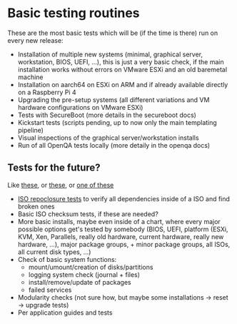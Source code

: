 # Basic testing routines

These are the most basic tests which will be (if the time is there) run on every new release:

- Installation of multiple new systems (minimal, graphical server, workstation, BIOS, UEFI, ...), this is just a very basic check, if the main installation works without errors on VMware ESXi and an old baremetal machine
- Installation on aarch64 on ESXi on ARM and if already available directly on a Raspberry Pi 4
- Upgrading the pre-setup systems (all different variations and VM hardware configurations on VMware ESXi)
- Tests with SecureBoot (more details in the secureboot docs)
- Kickstart tests (scripts pending, up to now only the main templating pipeline)
- Visual inspections of the graphical server/workstation installs
- Run of all OpenQA tests locally (more detaily in the openqa docs)

## Tests for the future?

Like [these](https://pagure.io/fedora-qa/qa-misc/tree/master), or [these](https://pagure.io/fedora-qa/modularity_testing_scripts/tree/master), or [one of these](https://fedoraproject.org/wiki/Category:Test_Cases)

- [ISO repoclosure tests](https://fedoraproject.org/wiki/QA:Testcase_Mediakit_Repoclosure) to verify all dependencies inside of a ISO and find broken ones
- Basic ISO checksum tests, if these are needed?
- More basic installs, maybe even inside of a chart, where every major possible options get's tested by somebody (BIOS, UEFI, platform (ESXi, KVM, Xen, Parallels, really old hardware, current hardware, really new hardware, ...), major package groups, + minor package groups, all ISOs, all current disk types, ...)
- Check of basic system functions:
  - mount/umount/creation of disks/partitions
  - logging system check (journal + files)
  - install/remove/update of packages
  - failed services
- Modularity checks (not sure how, but maybe some installations -> reset -> upgrade tests)
- Per application guides and tests
